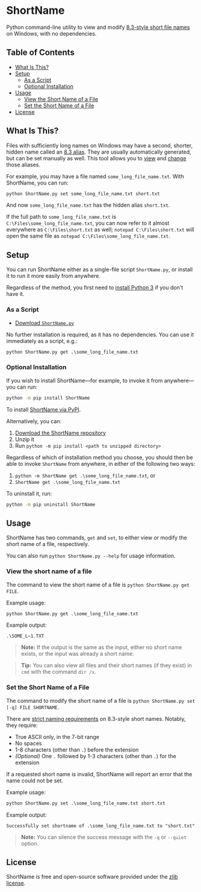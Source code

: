 # ShortName

Python command-line utility to view and modify
[8.3-style short file names](https://learn.microsoft.com/en-us/windows/win32/fileio/naming-a-file#short-vs-long-names)
on Windows, with no dependencies.

## Table of Contents

- [What Is This?](#what-is-this)
- [Setup](#setup)
  - [As a Script](#as-a-script)
  - [Optional Installation](#optional-installation)
- [Usage](#usage)
  - [View the Short Name of a File](#view-the-short-name-of-a-file)
  - [Set the Short Name of a File](#set-the-short-name-of-a-file)
- [License](#license)

## What Is This?

Files with sufficiently long names on Windows may have a second, shorter, hidden name called an
[8.3 alias](https://learn.microsoft.com/en-us/windows/win32/fileio/naming-a-file#short-vs-long-names).
They are usually automatically generated, but can be set manually as well.
This tool allows you to [view](#view-the-short-name-of-a-file) and [change](#set-the-short-name-of-a-file)
those aliases.

For example, you may have a file named `some_long_file_name.txt`.
With ShortName, you can run:

```cmd
python ShortName.py set some_long_file_name.txt short.txt
```

And now `some_long_file_name.txt` has the hidden alias `short.txt`.

If the full path to `some_long_file_name.txt` is `C:\Files\some_long_file_name.txt`,
you can now refer to it almost everywhere as `C:\Files\short.txt` as well;
`notepad C:\Files\short.txt` will open the same file as `notepad C:\Files\some_long_file_name.txt`.

## Setup

You can run ShortName either as a single-file script `ShortName.py`,
or install it to run it more easily from anywhere.

Regardless of the method, you first need to [install Python 3](https://www.python.org/downloads/) if you don't have it.

### As a Script

- [Download `ShortName.py`](https://raw.githubusercontent.com/Eta0/ShortName/main/ShortName.py)

No further installation is required, as it has no dependencies. You can use it immediately as a script, e.g.:

```cmd
python ShortName.py get .\some_long_file_name.txt
```

### Optional Installation

If you wish to install ShortName—for example, to invoke it from anywhere—you can run:

```cmd
python -m pip install ShortName
```
To install [ShortName via PyPI](https://pypi.org/project/ShortName/1.0.0).

Alternatively, you can:

1. [Download the ShortName repository](https://github.com/Eta0/ShortName/archive/refs/heads/main.zip)
2. Unzip it
3. Run `python -m pip install <path to unzipped directory>`

Regardless of which of installation method you choose, you should then be able to invoke `ShortName` from anywhere,
in either of the following two ways:

1. `python -m ShortName get .\some_long_file_name.txt`, or
2. `ShortName get .\some_long_file_name.txt`

To uninstall it, run:

```cmd
python -m pip uninstall ShortName
```

## Usage

ShortName has two commands, `get` and `set`, to either view or modify the short name of a file, respectively.

You can also run `python ShortName.py --help` for usage information.

### View the short name of a file

The command to view the short name of a file is `python ShortName.py get FILE`.

Example usage:

```cmd
python ShortName.py get .\some_long_file_name.txt
```

Example output:

```
.\SOME_L~1.TXT
```

> **Note:** If the output is the same as the input, either no short name exists, or the input was already a short name.

> **Tip:** You can also view all files and their short names (if they exist) in `cmd` with the command `dir /x`.

### Set the Short Name of a File

The command to modify the short name of a file is `python ShortName.py set [-q] FILE SHORTNAME`.

There are
[strict naming requirements](https://learn.microsoft.com/en-us/openspecs/windows_protocols/ms-fscc/18e63b13-ba43-4f5f-a5b7-11e871b71f14)
on 8.3-style short names. Notably, they require:
- True ASCII only, in the 7-bit range
- No spaces
- 1-8 characters (other than `.`) before the extension
- *(Optional)* One `.` followed by 1-3 characters (other than `.`) for the extension

If a requested short name is invalid, ShortName will report an error that the name could not be set.

Example usage:

```cmd
python ShortName.py set .\some_long_file_name.txt short.txt
```

Example output:

```
Successfully set shortname of .\some_long_file_name.txt to "short.txt"
```

> **Note:** You can silence the success message with the `-q` or `--quiet` option.

## License

ShortName is free and open-source software provided under the [zlib license](https://opensource.org/licenses/Zlib).

